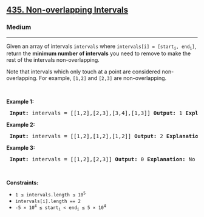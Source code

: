<h2><a href="https://leetcode.com/problems/non-overlapping-intervals/">435. Non-overlapping Intervals</a></h2> <h3>Medium</h3> <hr> <p>Given an array of intervals <code>intervals</code> where <code>intervals[i] = [start<sub>i</sub>, end<sub>i</sub>]</code>, return the <strong>minimum number of intervals</strong> you need to remove to make the rest of the intervals non-overlapping.</p>

<p>Note that intervals which only touch at a point are considered non-overlapping. For example, <code>[1,2]</code> and <code>[2,3]</code> are non-overlapping.</p>

<p>&nbsp;</p> <p><strong class="example">Example 1:</strong></p> <pre> <strong>Input:</strong> intervals = [[1,2],[2,3],[3,4],[1,3]] <strong>Output:</strong> 1 <strong>Explanation:</strong> Remove [1,3] to make the rest non-overlapping. </pre>

<p><strong class="example">Example 2:</strong></p> <pre> <strong>Input:</strong> intervals = [[1,2],[1,2],[1,2]] <strong>Output:</strong> 2 <strong>Explanation:</strong> Remove two intervals to leave one non-overlapping interval. </pre>

<p><strong class="example">Example 3:</strong></p> <pre> <strong>Input:</strong> intervals = [[1,2],[2,3]] <strong>Output:</strong> 0 <strong>Explanation:</strong> No intervals need to be removed. </pre>

<p>&nbsp;</p> <p><strong>Constraints:</strong></p> <ul> <li><code>1 ≤ intervals.length ≤ 10<sup>5</sup></code></li> <li><code>intervals[i].length == 2</code></li> <li><code>-5 × 10<sup>4</sup> ≤ start<sub>i</sub> &lt; end<sub>i</sub> ≤ 5 × 10<sup>4</sup></code></li> </ul>